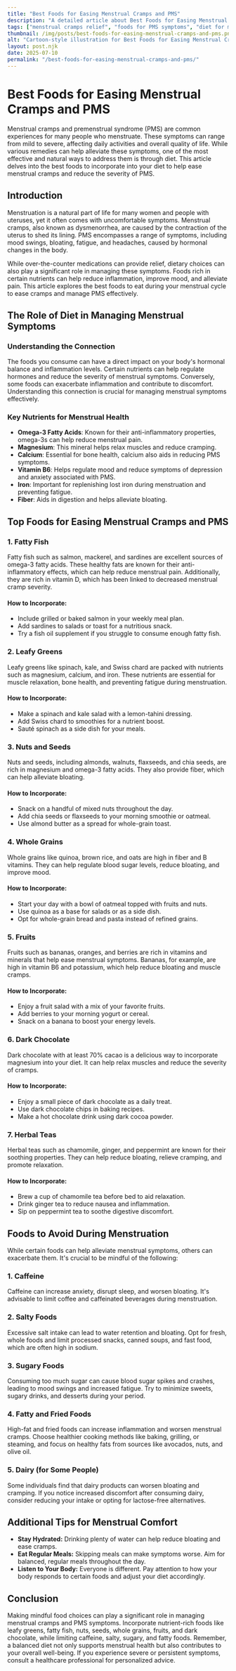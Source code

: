 ```yaml
---
title: "Best Foods for Easing Menstrual Cramps and PMS"
description: "A detailed article about Best Foods for Easing Menstrual Cramps and PMS."
tags: ["menstrual cramps relief", "foods for PMS symptoms", "diet for menstrual pain", "best foods for period cramps", "natural remedies for PMS"]
thumbnail: /img/posts/best-foods-for-easing-menstrual-cramps-and-pms.png
alt: "Cartoon-style illustration for Best Foods for Easing Menstrual Cramps and PMS"
layout: post.njk
date: 2025-07-10
permalink: "/best-foods-for-easing-menstrual-cramps-and-pms/"
---
```


# Best Foods for Easing Menstrual Cramps and PMS

Menstrual cramps and premenstrual syndrome (PMS) are common experiences for many people who menstruate. These symptoms can range from mild to severe, affecting daily activities and overall quality of life. While various remedies can help alleviate these symptoms, one of the most effective and natural ways to address them is through diet. This article delves into the best foods to incorporate into your diet to help ease menstrual cramps and reduce the severity of PMS.

## Introduction

Menstruation is a natural part of life for many women and people with uteruses, yet it often comes with uncomfortable symptoms. Menstrual cramps, also known as dysmenorrhea, are caused by the contraction of the uterus to shed its lining. PMS encompasses a range of symptoms, including mood swings, bloating, fatigue, and headaches, caused by hormonal changes in the body.

While over-the-counter medications can provide relief, dietary choices can also play a significant role in managing these symptoms. Foods rich in certain nutrients can help reduce inflammation, improve mood, and alleviate pain. This article explores the best foods to eat during your menstrual cycle to ease cramps and manage PMS effectively.

## The Role of Diet in Managing Menstrual Symptoms

### Understanding the Connection

The foods you consume can have a direct impact on your body's hormonal balance and inflammation levels. Certain nutrients can help regulate hormones and reduce the severity of menstrual symptoms. Conversely, some foods can exacerbate inflammation and contribute to discomfort. Understanding this connection is crucial for managing menstrual symptoms effectively.

### Key Nutrients for Menstrual Health

- **Omega-3 Fatty Acids**: Known for their anti-inflammatory properties, omega-3s can help reduce menstrual pain.
- **Magnesium**: This mineral helps relax muscles and reduce cramping.
- **Calcium**: Essential for bone health, calcium also aids in reducing PMS symptoms.
- **Vitamin B6**: Helps regulate mood and reduce symptoms of depression and anxiety associated with PMS.
- **Iron**: Important for replenishing lost iron during menstruation and preventing fatigue.
- **Fiber**: Aids in digestion and helps alleviate bloating.

## Top Foods for Easing Menstrual Cramps and PMS

### 1. Fatty Fish

Fatty fish such as salmon, mackerel, and sardines are excellent sources of omega-3 fatty acids. These healthy fats are known for their anti-inflammatory effects, which can help reduce menstrual pain. Additionally, they are rich in vitamin D, which has been linked to decreased menstrual cramp severity.

#### How to Incorporate:

- Include grilled or baked salmon in your weekly meal plan.
- Add sardines to salads or toast for a nutritious snack.
- Try a fish oil supplement if you struggle to consume enough fatty fish.

### 2. Leafy Greens

Leafy greens like spinach, kale, and Swiss chard are packed with nutrients such as magnesium, calcium, and iron. These nutrients are essential for muscle relaxation, bone health, and preventing fatigue during menstruation.

#### How to Incorporate:

- Make a spinach and kale salad with a lemon-tahini dressing.
- Add Swiss chard to smoothies for a nutrient boost.
- Sauté spinach as a side dish for your meals.

### 3. Nuts and Seeds

Nuts and seeds, including almonds, walnuts, flaxseeds, and chia seeds, are rich in magnesium and omega-3 fatty acids. They also provide fiber, which can help alleviate bloating.

#### How to Incorporate:

- Snack on a handful of mixed nuts throughout the day.
- Add chia seeds or flaxseeds to your morning smoothie or oatmeal.
- Use almond butter as a spread for whole-grain toast.

### 4. Whole Grains

Whole grains like quinoa, brown rice, and oats are high in fiber and B vitamins. They can help regulate blood sugar levels, reduce bloating, and improve mood.

#### How to Incorporate:

- Start your day with a bowl of oatmeal topped with fruits and nuts.
- Use quinoa as a base for salads or as a side dish.
- Opt for whole-grain bread and pasta instead of refined grains.

### 5. Fruits

Fruits such as bananas, oranges, and berries are rich in vitamins and minerals that help ease menstrual symptoms. Bananas, for example, are high in vitamin B6 and potassium, which help reduce bloating and muscle cramps.

#### How to Incorporate:

- Enjoy a fruit salad with a mix of your favorite fruits.
- Add berries to your morning yogurt or cereal.
- Snack on a banana to boost your energy levels.

### 6. Dark Chocolate

Dark chocolate with at least 70% cacao is a delicious way to incorporate magnesium into your diet. It can help relax muscles and reduce the severity of cramps.

#### How to Incorporate:

- Enjoy a small piece of dark chocolate as a daily treat.
- Use dark chocolate chips in baking recipes.
- Make a hot chocolate drink using dark cocoa powder.

### 7. Herbal Teas

Herbal teas such as chamomile, ginger, and peppermint are known for their soothing properties. They can help reduce bloating, relieve cramping, and promote relaxation.

#### How to Incorporate:

- Brew a cup of chamomile tea before bed to aid relaxation.
- Drink ginger tea to reduce nausea and inflammation.
- Sip on peppermint tea to soothe digestive discomfort.

## Foods to Avoid During Menstruation

While certain foods can help alleviate menstrual symptoms, others can exacerbate them. It's crucial to be mindful of the following:

### 1. Caffeine

Caffeine can increase anxiety, disrupt sleep, and worsen bloating. It's advisable to limit coffee and caffeinated beverages during menstruation.

### 2. Salty Foods

Excessive salt intake can lead to water retention and bloating. Opt for fresh, whole foods and limit processed snacks, canned soups, and fast food, which are often high in sodium.

### 3. Sugary Foods

Consuming too much sugar can cause blood sugar spikes and crashes, leading to mood swings and increased fatigue. Try to minimize sweets, sugary drinks, and desserts during your period.

### 4. Fatty and Fried Foods

High-fat and fried foods can increase inflammation and worsen menstrual cramps. Choose healthier cooking methods like baking, grilling, or steaming, and focus on healthy fats from sources like avocados, nuts, and olive oil.

### 5. Dairy (for Some People)

Some individuals find that dairy products can worsen bloating and cramping. If you notice increased discomfort after consuming dairy, consider reducing your intake or opting for lactose-free alternatives.

## Additional Tips for Menstrual Comfort

- **Stay Hydrated:** Drinking plenty of water can help reduce bloating and ease cramps.
- **Eat Regular Meals:** Skipping meals can make symptoms worse. Aim for balanced, regular meals throughout the day.
- **Listen to Your Body:** Everyone is different. Pay attention to how your body responds to certain foods and adjust your diet accordingly.

## Conclusion

Making mindful food choices can play a significant role in managing menstrual cramps and PMS symptoms. Incorporate nutrient-rich foods like leafy greens, fatty fish, nuts, seeds, whole grains, fruits, and dark chocolate, while limiting caffeine, salty, sugary, and fatty foods. Remember, a balanced diet not only supports menstrual health but also contributes to your overall well-being. If you experience severe or persistent symptoms, consult a healthcare professional for personalized advice.